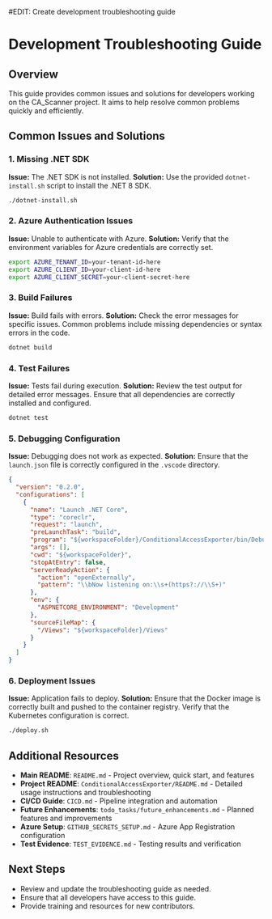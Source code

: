 #EDIT: Create development troubleshooting guide
# Development Troubleshooting Guide

## Overview
This guide provides common issues and solutions for developers working on the CA_Scanner project. It aims to help resolve common problems quickly and efficiently.

## Common Issues and Solutions

### 1. Missing .NET SDK
**Issue:** The .NET SDK is not installed.
**Solution:** Use the provided `dotnet-install.sh` script to install the .NET 8 SDK.
```bash
./dotnet-install.sh
```

### 2. Azure Authentication Issues
**Issue:** Unable to authenticate with Azure.
**Solution:** Verify that the environment variables for Azure credentials are correctly set.
```bash
export AZURE_TENANT_ID=your-tenant-id-here
export AZURE_CLIENT_ID=your-client-id-here
export AZURE_CLIENT_SECRET=your-client-secret-here
```

### 3. Build Failures
**Issue:** Build fails with errors.
**Solution:** Check the error messages for specific issues. Common problems include missing dependencies or syntax errors in the code.
```bash
dotnet build
```

### 4. Test Failures
**Issue:** Tests fail during execution.
**Solution:** Review the test output for detailed error messages. Ensure that all dependencies are correctly installed and configured.
```bash
dotnet test
```

### 5. Debugging Configuration
**Issue:** Debugging does not work as expected.
**Solution:** Ensure that the `launch.json` file is correctly configured in the `.vscode` directory.
```json
{
  "version": "0.2.0",
  "configurations": [
    {
      "name": "Launch .NET Core",
      "type": "coreclr",
      "request": "launch",
      "preLaunchTask": "build",
      "program": "${workspaceFolder}/ConditionalAccessExporter/bin/Debug/net8.0/ConditionalAccessExporter.dll",
      "args": [],
      "cwd": "${workspaceFolder}",
      "stopAtEntry": false,
      "serverReadyAction": {
        "action": "openExternally",
        "pattern": "\\bNow listening on:\\s+(https?://\\S+)"
      },
      "env": {
        "ASPNETCORE_ENVIRONMENT": "Development"
      },
      "sourceFileMap": {
        "/Views": "${workspaceFolder}/Views"
      }
    }
  ]
}
```

### 6. Deployment Issues
**Issue:** Application fails to deploy.
**Solution:** Ensure that the Docker image is correctly built and pushed to the container registry. Verify that the Kubernetes configuration is correct.
```bash
./deploy.sh
```

## Additional Resources
- **Main README**: `README.md` - Project overview, quick start, and features
- **Project README**: `ConditionalAccessExporter/README.md` - Detailed usage instructions and troubleshooting
- **CI/CD Guide**: `CICD.md` - Pipeline integration and automation
- **Future Enhancements**: `todo_tasks/future_enhancements.md` - Planned features and improvements
- **Azure Setup**: `GITHUB_SECRETS_SETUP.md` - Azure App Registration configuration
- **Test Evidence**: `TEST_EVIDENCE.md` - Testing results and verification

## Next Steps
- Review and update the troubleshooting guide as needed.
- Ensure that all developers have access to this guide.
- Provide training and resources for new contributors.

